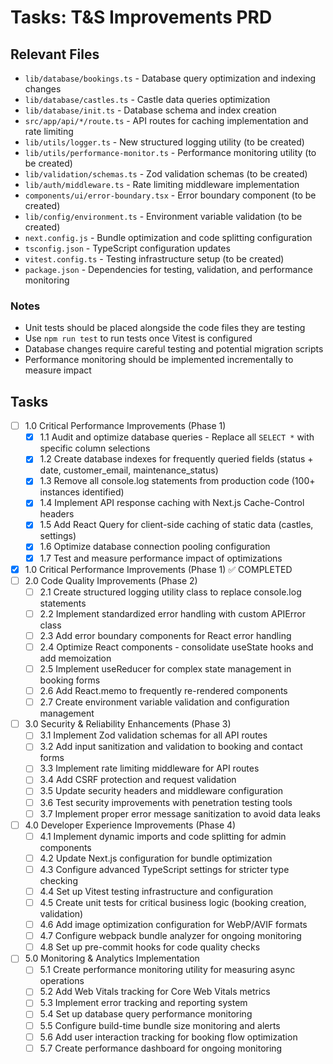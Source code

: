 # Tasks: T&S Improvements PRD

## Relevant Files

- `lib/database/bookings.ts` - Database query optimization and indexing changes
- `lib/database/castles.ts` - Castle data queries optimization
- `lib/database/init.ts` - Database schema and index creation
- `src/app/api/*/route.ts` - API routes for caching implementation and rate limiting
- `lib/utils/logger.ts` - New structured logging utility (to be created)
- `lib/utils/performance-monitor.ts` - Performance monitoring utility (to be created)
- `lib/validation/schemas.ts` - Zod validation schemas (to be created)
- `lib/auth/middleware.ts` - Rate limiting middleware implementation
- `components/ui/error-boundary.tsx` - Error boundary component (to be created)
- `lib/config/environment.ts` - Environment variable validation (to be created)
- `next.config.js` - Bundle optimization and code splitting configuration
- `tsconfig.json` - TypeScript configuration updates
- `vitest.config.ts` - Testing infrastructure setup (to be created)
- `package.json` - Dependencies for testing, validation, and performance monitoring

### Notes

- Unit tests should be placed alongside the code files they are testing
- Use `npm run test` to run tests once Vitest is configured
- Database changes require careful testing and potential migration scripts
- Performance monitoring should be implemented incrementally to measure impact

## Tasks

- [ ] 1.0 Critical Performance Improvements (Phase 1)
  - [x] 1.1 Audit and optimize database queries - Replace all `SELECT *` with specific column selections
  - [x] 1.2 Create database indexes for frequently queried fields (status + date, customer_email, maintenance_status)
  - [x] 1.3 Remove all console.log statements from production code (100+ instances identified)
  - [x] 1.4 Implement API response caching with Next.js Cache-Control headers
  - [x] 1.5 Add React Query for client-side caching of static data (castles, settings)
  - [x] 1.6 Optimize database connection pooling configuration
  - [x] 1.7 Test and measure performance impact of optimizations

- [x] 1.0 Critical Performance Improvements (Phase 1) ✅ COMPLETED
- [ ] 2.0 Code Quality Improvements (Phase 2)
  - [ ] 2.1 Create structured logging utility class to replace console.log statements
  - [ ] 2.2 Implement standardized error handling with custom APIError class
  - [ ] 2.3 Add error boundary components for React error handling
  - [ ] 2.4 Optimize React components - consolidate useState hooks and add memoization
  - [ ] 2.5 Implement useReducer for complex state management in booking forms
  - [ ] 2.6 Add React.memo to frequently re-rendered components
  - [ ] 2.7 Create environment variable validation and configuration management

- [ ] 3.0 Security & Reliability Enhancements (Phase 3)
  - [ ] 3.1 Implement Zod validation schemas for all API routes
  - [ ] 3.2 Add input sanitization and validation to booking and contact forms
  - [ ] 3.3 Implement rate limiting middleware for API routes
  - [ ] 3.4 Add CSRF protection and request validation
  - [ ] 3.5 Update security headers and middleware configuration
  - [ ] 3.6 Test security improvements with penetration testing tools
  - [ ] 3.7 Implement proper error message sanitization to avoid data leaks

- [ ] 4.0 Developer Experience Improvements (Phase 4)
  - [ ] 4.1 Implement dynamic imports and code splitting for admin components
  - [ ] 4.2 Update Next.js configuration for bundle optimization
  - [ ] 4.3 Configure advanced TypeScript settings for stricter type checking
  - [ ] 4.4 Set up Vitest testing infrastructure and configuration
  - [ ] 4.5 Create unit tests for critical business logic (booking creation, validation)
  - [ ] 4.6 Add image optimization configuration for WebP/AVIF formats
  - [ ] 4.7 Configure webpack bundle analyzer for ongoing monitoring
  - [ ] 4.8 Set up pre-commit hooks for code quality checks

- [ ] 5.0 Monitoring & Analytics Implementation
  - [ ] 5.1 Create performance monitoring utility for measuring async operations
  - [ ] 5.2 Add Web Vitals tracking for Core Web Vitals metrics
  - [ ] 5.3 Implement error tracking and reporting system
  - [ ] 5.4 Set up database query performance monitoring
  - [ ] 5.5 Configure build-time bundle size monitoring and alerts
  - [ ] 5.6 Add user interaction tracking for booking flow optimization
  - [ ] 5.7 Create performance dashboard for ongoing monitoring
